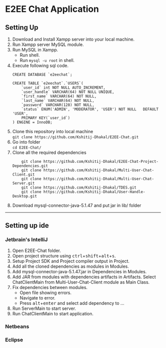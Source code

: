 # E2EE Chat Application  
## Setting Up  
1. Download and Install Xampp server into your local machine.
2. Run Xampp server MySQL module.
3. Run MySQL in Xampp.  
    * Run shell.
    * Run `mysql -u root` in shell.
4. Execute following sql code.
    ```
    CREATE DATABASE `e2eechat`;
    ```
    ```
    CREATE TABLE `e2eechat`.`USERS`(  
        `user_id` int NOT NULL AUTO_INCREMENT,  
        `user_handle` VARCHAR(64) NOT NULL UNIQUE,  
        `first_name` VARCHAR(64) NOT NULL,  
        `last_name` VARCHAR(64) NOT NULL,  
        `password` VARCHAR(128) NOT NULL,  
        `status` ENUM('ADMIN', 'MODERATOR', 'USER') NOT NULL   DEFAULT 'USER',  
        PRIMARY KEY(`user_id`)  
    ) ENGINE = InnoDB;  
    ```
5. Clone this repository into local machine  
    `git clone https://github.com/Kshitij-Dhakal/E2EE-Chat.git`
6. Go into folder  
    `cd E2EE-Chat/`
7. Clone all the required dependencies
    ```
        git clone https://github.com/Kshitij-Dhakal/E2EE-Chat-Project-Dependencies.git
        git clone https://github.com/Kshitij-Dhakal/Multi-User-Chat-Client.git
        git clone https://github.com/Kshitij-Dhakal/Multi-User-Chat-Server.git
        git clone https://github.com/Kshitij-Dhakal/TDES.git
        git clone https://github.com/Kshitij-Dhakal/User-Handle-Desktop.git
    ```
8. Download mysql-connector-java-5.1.47 and put jar in lib/ folder
***
## Setting up ide
### Jetbrain's IntelliJ  
1. Open E2EE-Chat folder.  
2. Open project structure using <kbd>ctrl</kbd>+<kbd>shift</kbd>+<kbd>alt</kbd>+<kbd>s</kbd>.  
3. Setup Project SDK and Project compiler output in Project.  
4. Add all the cloned dependencies as modules in Modules.  
5. Add  mysql-connector-java-5.1.47.jar in Dependencies in Modules.  
6. Add JAR from modules with dependencies artifacts in Artifacts. Select ChatClientMain from Multi-User-Chat-Client module as Main Class.  
7. Fix dependencies between modules.  
    * Open file showing errors.  
    * Navigate to error.  
    * Press <kbd>alt</kbd>+<kbd>enter</kbd> and select add dependency to ...
8. Run ServerMain to start server.
9. Run ChatClientMain to start application.

### Netbeans

### Eclipse